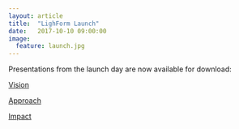 ```yaml
---
layout: article
title:  "LighForm Launch"
date:   2017-10-10 09:00:00
image:
  feature: launch.jpg
---
```


Presentations from the launch day are now available for download:

[Vision](https://www.dropbox.com/s/dankvyi7o4uskmj/LightForm-vision-PBP_Final%20%28Compressed%29.pdf?dl=1)

[Approach](https://www.dropbox.com/s/ei2owcy7zdzdzpd/Lightform_Approach_Talk%20%28Compressed%29.pdf?dl=1)

[Impact](https://www.dropbox.com/s/mnli1h2y5f88tob/LightForm_Impact_Imperial%20%28Compressed%29.pdf?dl=1)
